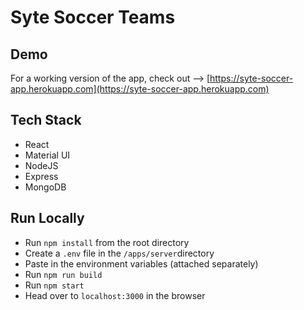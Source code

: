 # Syte Soccer Teams

## Demo

For a working version of the app, check out --> [https://syte-soccer-app.herokuapp.com](https://syte-soccer-app.herokuapp.com)


## Tech Stack
- React
- Material UI
- NodeJS
- Express
- MongoDB


## Run Locally
- Run `npm install` from the root directory
- Create a `.env` file in the `/apps/server`directory
- Paste in the environment variables (attached separately)
- Run `npm run build`
- Run `npm start`
- Head over to `localhost:3000` in the browser